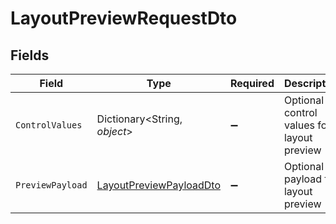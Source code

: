 # LayoutPreviewRequestDto


## Fields

| Field                                                                         | Type                                                                          | Required                                                                      | Description                                                                   |
| ----------------------------------------------------------------------------- | ----------------------------------------------------------------------------- | ----------------------------------------------------------------------------- | ----------------------------------------------------------------------------- |
| `ControlValues`                                                               | Dictionary<String, *object*>                                                  | :heavy_minus_sign:                                                            | Optional control values for layout preview                                    |
| `PreviewPayload`                                                              | [LayoutPreviewPayloadDto](../../Models/Components/LayoutPreviewPayloadDto.md) | :heavy_minus_sign:                                                            | Optional payload for layout preview                                           |